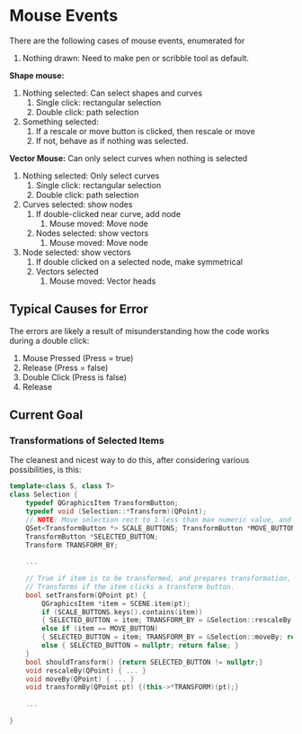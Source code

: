 # Mouse Events

There are the following cases of mouse events, enumerated for 

1. Nothing drawn: Need to make pen or scribble tool as default.

**Shape mouse:**

1. Nothing selected: Can select shapes and curves
   1. Single click: rectangular selection
   2. Double click: path selection
2. Something selected: 
   1. If a rescale or move button is clicked, then rescale or move
   2. If not, behave as if nothing was selected.

**Vector Mouse:** Can only select curves when nothing is selected

1. Nothing selected: Only select curves
   1. Single click: rectangular selection
   2. Double click: path selection
2. Curves selected: show nodes
   1. If double-clicked near curve, add node
      1. Mouse moved: Move node
   2. Nodes selected: show vectors
      1. Mouse moved: Move node
3. Node selected: show vectors
   1. If double clicked on a selected node, make symmetrical
   2. Vectors selected
      1. Mouse moved: Vector heads

## Typical Causes for Error

The errors are likely a result of misunderstanding how the code works during a double click:

1. Mouse Pressed (Press = true)
2. Release (Press = false)
3. Double Click (Press is false)
4. Release

## Current Goal

### Transformations of Selected Items

The cleanest and nicest way to do this, after considering various possibilities, is this:

```c++
template<class S, class T>
class Selection {
    typedef QGraphicsItem TransformButton;
    typedef void (Selection::*Transform)(QPoint);
    // NOTE: Move selection rect to 1 less than max numeric value, and these to max.
    QSet<TransformButton *> SCALE_BUTTONS; TransformButton *MOVE_BUTTON;
    TransformButton *SELECTED_BUTTON;
    Transform TRANSFORM_BY;
    
    ...
    
    // True if item is to be transformed, and prepares transformation, false otherwise.
    // Transforms if the item clicks a transform button.
    bool setTransform(QPoint pt) {
        QGraphicsItem *item = SCENE.item(pt);
        if (SCALE_BUTTONS.keys().contains(item)) 
        { SELECTED_BUTTON = item; TRANSFORM_BY = &Selection::rescaleBy; return true; }
        else if (item == MOVE_BUTTON) 
        { SELECTED_BUTTON = item; TRANSFORM_BY = &Selection::moveBy; return true; }
        else { SELECTED_BUTTON = nullptr; return false; }
    }
    bool shouldTransform() {return SELECTED_BUTTON != nullptr;}
    void rescaleBy(QPoint) { ... }
    void moveBy(QPoint) { ... }
    void transformBy(QPoint pt) {(this->*TRANSFORM)(pt);}
    
    ...
    
}
```

